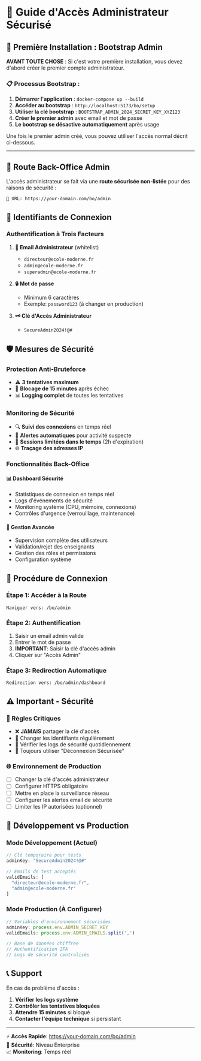 # 🔐 Guide d'Accès Administrateur Sécurisé

## 🚀 Première Installation : Bootstrap Admin

**AVANT TOUTE CHOSE** : Si c'est votre première installation, vous devez d'abord créer le premier compte administrateur.

### 📋 **Processus Bootstrap** :

1. **Démarrer l'application** : `docker-compose up --build`
2. **Accéder au bootstrap** : `http://localhost:5173/bo/setup`
3. **Utiliser la clé bootstrap** : `BOOTSTRAP_ADMIN_2024_SECRET_KEY_XYZ123`
4. **Créer le premier admin** avec email et mot de passe
5. **Le bootstrap se désactive automatiquement** après usage

Une fois le premier admin créé, vous pouvez utiliser l'accès normal décrit ci-dessous.

---

## 🎯 Route Back-Office Admin

L'accès administrateur se fait via une **route sécurisée non-listée** pour des raisons de sécurité :

```
🔗 URL: https://your-domain.com/bo/admin
```

## 🔑 Identifiants de Connexion

### Authentification à Trois Facteurs

1. **📧 Email Administrateur** (whitelist)
   - `directeur@ecole-moderne.fr`
   - `admin@ecole-moderne.fr`  
   - `superadmin@ecole-moderne.fr`

2. **🔒 Mot de passe** 
   - Minimum 6 caractères
   - Exemple: `password123` (à changer en production)

3. **🗝️ Clé d'Accès Administrateur**
   - `SecureAdmin2024!@#`

## 🛡️ Mesures de Sécurité

### Protection Anti-Bruteforce
- ⚠️ **3 tentatives maximum**
- 🚫 **Blocage de 15 minutes** après échec
- 📊 **Logging complet** de toutes les tentatives

### Monitoring de Sécurité
- 🔍 **Suivi des connexions** en temps réel
- 🚨 **Alertes automatiques** pour activité suspecte
- 📱 **Sessions limitées dans le temps** (2h d'expiration)
- 🌐 **Traçage des adresses IP**

### Fonctionnalités Back-Office

#### 📊 Dashboard Sécurité
- Statistiques de connexion en temps réel
- Logs d'événements de sécurité
- Monitoring système (CPU, mémoire, connexions)
- Contrôles d'urgence (verrouillage, maintenance)

#### 👥 Gestion Avancée
- Supervision complète des utilisateurs
- Validation/rejet des enseignants
- Gestion des rôles et permissions
- Configuration système

## 🚀 Procédure de Connexion

### Étape 1: Accéder à la Route
```
Naviguer vers: /bo/admin
```

### Étape 2: Authentification
1. Saisir un email admin valide
2. Entrer le mot de passe  
3. **IMPORTANT**: Saisir la clé d'accès admin
4. Cliquer sur "Accès Admin"

### Étape 3: Redirection Automatique
```
Redirection vers: /bo/admin/dashboard
```

## ⚠️ Important - Sécurité

### 🔴 Règles Critiques
- ❌ **JAMAIS** partager la clé d'accès
- 🔄 Changer les identifiants régulièrement  
- 📝 Vérifier les logs de sécurité quotidiennement
- 🚪 Toujours utiliser "Déconnexion Sécurisée"

### 🌐 Environnement de Production
- [ ] Changer la clé d'accès administrateur
- [ ] Configurer HTTPS obligatoire
- [ ] Mettre en place la surveillance réseau
- [ ] Configurer les alertes email de sécurité
- [ ] Limiter les IP autorisées (optionnel)

## 🔧 Développement vs Production

### Mode Développement (Actuel)
```javascript
// Clé temporaire pour tests
adminKey: "SecureAdmin2024!@#"

// Emails de test acceptés
validEmails: [
  "directeur@ecole-moderne.fr",
  "admin@ecole-moderne.fr"
]
```

### Mode Production (À Configurer)
```javascript
// Variables d'environnement sécurisées
adminKey: process.env.ADMIN_SECRET_KEY
validEmails: process.env.ADMIN_EMAILS.split(',')

// Base de données chiffrée
// Authentification 2FA
// Logs de sécurité centralisés
```

## 📞 Support

En cas de problème d'accès :

1. **Vérifier les logs système**
2. **Contrôler les tentatives bloquées** 
3. **Attendre 15 minutes** si bloqué
4. **Contacter l'équipe technique** si persistant

---

⚡ **Accès Rapide**: https://your-domain.com/bo/admin  
🔐 **Sécurité**: Niveau Enterprise  
📈 **Monitoring**: Temps réel  